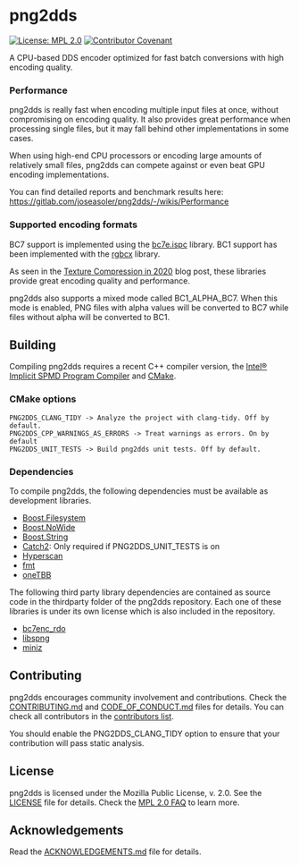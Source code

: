 # png2dds

[![License: MPL 2.0](https://img.shields.io/badge/License-MPL%202.0-brightgreen.svg)](https://opensource.org/licenses/MPL-2.0) [![Contributor Covenant](https://img.shields.io/badge/Contributor%20Covenant-2.1-4baaaa.svg)](CODE_OF_CONDUCT.md)

A CPU-based DDS encoder optimized for fast batch conversions with high encoding quality.

### Performance

png2dds is really fast when encoding multiple input files at once, without compromising on encoding quality. It also provides great performance when processing single files, but it may fall behind other implementations in some cases.

When using high-end CPU processors or encoding large amounts of relatively small files, png2dds can compete against or even beat GPU encoding implementations.

You can find detailed reports and benchmark results here: https://gitlab.com/joseasoler/png2dds/-/wikis/Performance

### Supported encoding formats

BC7 support is implemented using the [bc7e.ispc](https://github.com/richgel999/bc7enc_rdo) library. BC1 support has been implemented with the [rgbcx](https://github.com/richgel999/bc7enc_rdo) library.

As seen in the [Texture Compression in 2020](https://aras-p.info/blog/2020/12/08/Texture-Compression-in-2020/) blog post, these libraries provide great encoding quality and performance.

png2dds also supports a mixed mode called BC1_ALPHA_BC7. When this mode is enabled, PNG files with alpha values will be converted to BC7 while files without alpha will be converted to BC1.

## Building

Compiling png2dds requires a recent C++ compiler version, the [Intel® Implicit SPMD Program Compiler](https://github.com/ispc/ispc) and [CMake](https://cmake.org/).

### CMake options
```
PNG2DDS_CLANG_TIDY -> Analyze the project with clang-tidy. Off by default.
PNG2DDS_CPP_WARNINGS_AS_ERRORS -> Treat warnings as errors. On by default
PNG2DDS_UNIT_TESTS -> Build png2dds unit tests. Off by default.
```

### Dependencies

To compile png2dds, the following dependencies must be available as development libraries.

* [Boost.Filesystem](https://www.boost.org/doc/libs/master/libs/filesystem/doc/index.htm)
* [Boost.NoWide](https://www.boost.org/doc/libs/master/libs/nowide/doc/html/index.html)
* [Boost.String](https://www.boost.org/doc/libs/1_79_0/doc/html/string_algo.html)
* [Catch2](https://github.com/catchorg/Catch2): Only required if PNG2DDS_UNIT_TESTS is on
* [Hyperscan](https://www.hyperscan.io)
* [fmt](https://fmt.dev/latest/index.html)
* [oneTBB](https://github.com/oneapi-src/oneTBB)

The following third party library dependencies are contained as source code in the thirdparty folder of the png2dds repository. Each one of these libraries is under its own license which is also included in the repository.

* [bc7enc_rdo](https://github.com/richgel999/bc7enc_rdo)
* [libspng](https://libspng.org/)
* [miniz](https://github.com/richgel999/miniz)

## Contributing

png2dds encourages community involvement and contributions. Check the [CONTRIBUTING.md](CONTRIBUTING.md) and [CODE_OF_CONDUCT.md](CODE_OF_CONDUCT.md) files for details. You can check all contributors in the [contributors list](https://gitlab.com/joseasoler/png2dds/-/graphs/main).

You should enable the PNG2DDS_CLANG_TIDY option to ensure that your contribution will pass static analysis.

## License

png2dds is licensed under the Mozilla Public License, v. 2.0. See the [LICENSE](LICENSE) file for details. Check the [MPL 2.0 FAQ](https://www.mozilla.org/en-US/MPL/2.0/FAQ/) to learn more.

## Acknowledgements

Read the [ACKNOWLEDGEMENTS.md](ACKNOWLEDGEMENTS.md) file for details.

